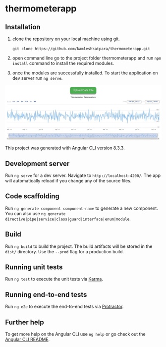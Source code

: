 # thermometerapp

## Installation

1) clone the repository on your local machine using git.

   `git clone https://github.com/kamleshkatpara/thermometerapp.git`
2) open command line go to the project folder thermometerapp and run `npm install` command to install the required modules.
3) once the modules are successfully installed. To start the application on dev server run `ng serve`.

![thermometer app](https://github.com/kamleshkatpara/thermometerapp/raw/master/preview.JPG)


This project was generated with [Angular CLI](https://github.com/angular/angular-cli) version 8.3.3.

## Development server

Run `ng serve` for a dev server. Navigate to `http://localhost:4200/`. The app will automatically reload if you change any of the source files.

## Code scaffolding

Run `ng generate component component-name` to generate a new component. You can also use `ng generate directive|pipe|service|class|guard|interface|enum|module`.

## Build

Run `ng build` to build the project. The build artifacts will be stored in the `dist/` directory. Use the `--prod` flag for a production build.

## Running unit tests

Run `ng test` to execute the unit tests via [Karma](https://karma-runner.github.io).

## Running end-to-end tests

Run `ng e2e` to execute the end-to-end tests via [Protractor](http://www.protractortest.org/).

## Further help

To get more help on the Angular CLI use `ng help` or go check out the [Angular CLI README](https://github.com/angular/angular-cli/blob/master/README.md).
